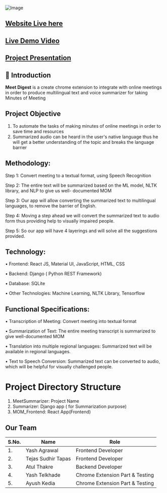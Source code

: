 ![Image](https://socialify.git.ci/Tejas1510/Team-MOM/image?description=1&forks=1&issues=1&language=1&owner=1&pattern=Brick%20Wall&pulls=1&stargazers=1&theme=Dark)

## [Website Live here](https://meetdigest.netlify.app/)

## [Live Demo Video](https://youtu.be/_TMf0AoLaik)

## [Project Presentation](https://drive.google.com/file/d/1OuAIG5rxuCNh2VZAZMgvCKQTlQdyZkrN/view?usp=sharing)

## 📌 Introduction

<b>Meet Digest</b> is a create chrome extension to integrate with online meetings in order to produce multilingual text and voice summarizer for taking Minutes of Meeting

## Project Objective

1. To automate the tasks of making minutes of online meetings in order to save time and resources
2. Summarized audio can be heard in the user's native language thus he will get a better understanding of
the topic and breaks the language barrier

## Methodology:

Step 1: Convert meeting to a textual format, using Speech Recognition

Step 2: The entire text will be summarized based on the ML model, NLTK library, and NLP to give us well-
documented MOM

Step 3: Our app will allow converting the summarized text to multilingual languages, to remove the barrier of
English.

Step 4: Moving a step ahead we will convert the summarized text to audio form thus providing help to visually
impaired people.

Step 5: So our app will have 4 layerings and will solve all the suggestions provided.

## Technology:

• Frontend: React JS, Material UI, JavaScript, HTML, CSS

• Backend: Django ( Python REST Framework)

• Database: SQLite

• Other Technologies: Machine Learning, NLTK Library, Tensorflow

## Functional Specifications:

• Transcription of Meeting: Convert meeting into textual format

• Summarization of Text: The entire meeting transcript is summarized to give well-documented MOM

• Translation into multiple regional languages: Summarized text will be available in regional languages.

• Text to Speech Conversion: Summarized text can be converted to audio, which will be helpful for
visually challenged people.

# Project Directory Structure

1. MeetSummarizer: Project Name
2. Summarizer: Django app ( for Summarization purpose)
3. MOM_Frontend: React App(Frontend)

## Our Team
| S.No. | Name                      | Role                      |                                      
| ----- | --------------------------| ------------------------- | 
| 1.    | Yash Agrawal              | Frontend Developer        |                                                      
| 2.    | Tejas Sudhir Tapas        | Frontend Developer               |                                                      
| 3.    | Atul Thakre               | Backend Developer         |                                                      
| 4.    | Yash Telkhade             | Chrome Extension Part & Testing |                                                      
| 5.    | Ayush Kedia               | Chrome Extension Part & Testing  |                          

